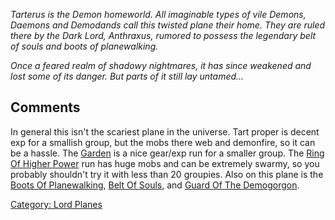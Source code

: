 *Tarterus is the Demon homeworld. All imaginable types of vile Demons,
Daemons and Demodands call this twisted plane their home. They are ruled
there by the Dark Lord, Anthraxus, rumored to possess the legendary belt
of souls and boots of planewalking.*

*Once a feared realm of shadowy nightmares, it has since weakened and
lost some of its danger. But parts of it still lay untamed...*

## Comments

In general this isn't the scariest plane in the universe. Tart proper is
decent exp for a smallish group, but the mobs there web and demonfire,
so it can be a hassle. The [Garden](:Category:Garden "wikilink") is a
nice gear/exp run for a smaller group. The [Ring Of Higher
Power](Ring_Of_Higher_Power "wikilink") run has huge mobs and can be
extremely swarmy, so you probably shouldn't try it with less than 20
groupies. Also on this plane is the [Boots Of
Planewalking](Boots_Of_Planewalking "wikilink"), [Belt Of
Souls](Belt_Of_Souls "wikilink"), and [Guard Of The
Demogorgon](Guard_Of_The_Demogorgon "wikilink").

[Category: Lord Planes](Category:_Lord_Planes "wikilink")
